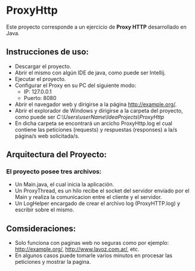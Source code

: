 # ProxyHttp
Este proyecto corresponde a un ejercicio de **Proxy HTTP** desarrollado en Java.

## Instrucciones de uso:
 - Descargar el proyecto.
 - Abrir el mismo con algún IDE de java, como puede ser Intellij.
 - Ejecutar el proyecto.
 - Configurar el Proxy en su PC del siguiente modo:
 	- IP: 127.0.0.1
	- Puerto: 8080
- Abrir el navegador web y dirigirse a la página http://example.org/.
- Abrir el explorador de Windows y dirigirse a la carpeta del proyecto, como puede ser *C:\Users\userName\IdeaProjects\ProxyHttp*
- En dicha carpeta se encontrará un arcicho ProxyHttp.log el cual contiene las peticiones (requests) y respuestas (responses) a la/s página/s web solicitada/s.

## Arquitectura del Proyecto:

### El proyecto posee tres archivos:
 - Un Main.java, el cual inicia la aplicación.
 - Un ProxyThread, es un hilo recibe el socket del servidor enviado por el Main y realiza la comunicacion entre el cliente y el servidor.
 - Un LogHelper encargado de crear el archivo log (ProxyHTTP.log) y escribir sobre el mismo.
	
## Comsideraciones:
 - Solo funciona con paginas web no seguras como por ejemplo: http://example.org/, http://www.lavoz.com.ar/, etc.
 - En algunos casos puede tomarle varios minutos en procesar las peticiones y mostrar la pagina.
	
